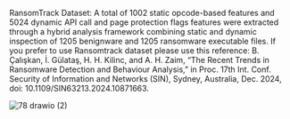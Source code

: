 RansomTrack Dataset: A total of 1002 static opcode-based features and 5024 dynamic API call and page protection flags features were extracted through a hybrid analysis framework combining static and dynamic inspection of 1205 benignware and 1205 ransomware executable files. 
If you prefer to use Ransomtrack dataset please use this reference:
B. Çalışkan, İ. Gülataş, H. H. Kilinc, and A. H. Zaim, “The Recent Trends in Ransomware Detection and Behaviour Analysis,” in Proc. 17th Int. Conf. Security of Information and Networks (SIN), Sydney, Australia, Dec. 2024, doi: 10.1109/SIN63213.2024.10871663.

![78 drawio (2)](https://github.com/user-attachments/assets/d4f4e630-7cff-45c3-930d-7a623772ba1e)
